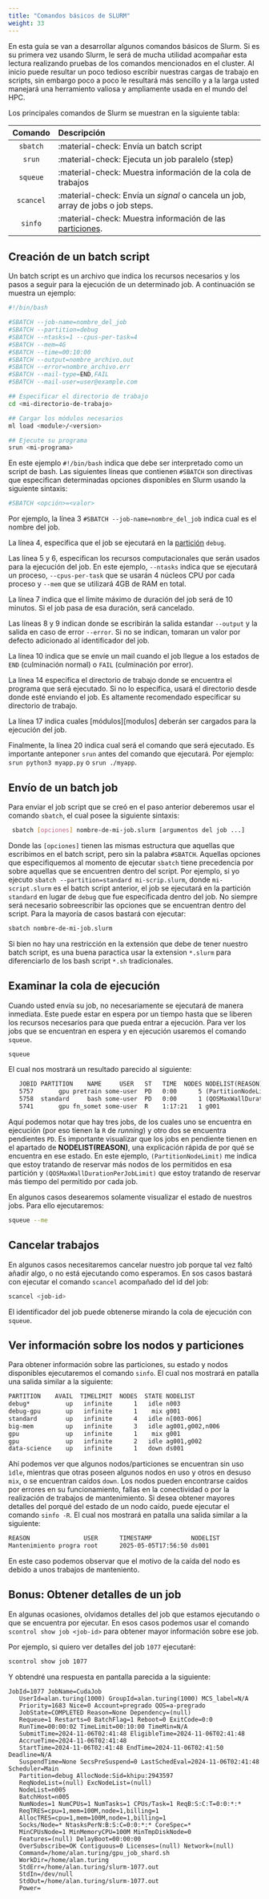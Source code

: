 ```yaml
---
title: "Comandos básicos de SLURM"
weight: 33
---
```

[particiones]:/guia-de-usuario/enviar-jobs/particiones/


En esta guía se van a desarrollar algunos comandos básicos de Slurm. Si es su primera vez usando Slurm, le será de mucha utilidad acompañar esta lectura realizando pruebas de los comandos mencionados en el cluster. Al inicio puede resultar un poco tedioso escribir nuestras cargas de trabajo en scripts, sin embargo poco a poco le resultará más sencillo y a la larga usted manejará una herramiento valiosa y ampliamente usada en el mundo del HPC.

Los principales comandos de Slurm se muestran en la siguiente tabla:

| Comando      | Descripción                          |
| :---------: | :---------------------------------- |
| `sbatch`       | :material-check:  Envía un batch script  |
| `srun`       | :material-check: Ejecuta un job paralelo (step)|
| `squeue`    | :material-check: Muestra información de la cola de trabajos |
| `scancel`    | :material-check: Envía un *signal* o cancela un job, array de jobs o job steps.   |
| `sinfo`    | :material-check: Muestra información de las [particiones][particiones]. |


## Creación de un batch script

Un batch script es un archivo que indica los recursos necesarios y los pasos a seguir para la ejecución de un determinado job. A continuación se muestra un ejemplo:

```bash linenums="1"
#!/bin/bash

#SBATCH --job-name=nombre_del_job
#SBATCH --partition=debug
#SBATCH --ntasks=1 --cpus-per-task=4
#SBATCH --mem=4G
#SBATCH --time=00:10:00
#SBATCH --output=nombre_archivo.out
#SBATCH --error=nombre_archivo.err
#SBATCH --mail-type=END,FAIL
#SBATCH --mail-user=user@example.com

## Especificar el directorio de trabajo
cd <mi-directorio-de-trabajo>

## Cargar los módulos necesarios
ml load <module>/<version>

## Ejecute su programa
srun <mi-programa>
```

En este ejemplo `#!/bin/bash` indica que debe ser interpretado como un script de bash. Las siguientes líneas que contienen `#SBATCH` son directivas que especifican determinadas opciones disponibles en Slurm usando la siguiente sintaxis:

```bash
#SBATCH <opción>=<valor>
```

Por ejemplo, la línea 3 `#SBATCH --job-name=nombre_del_job` indica cual es el nombre del job. 

La línea 4, especifica que el job se ejecutará en la [partición][particiones] `debug`. 

Las línea 5 y 6, especifican los recursos computacionales que serán usados para la ejecución del job. En este ejemplo, `--ntasks` indica que se ejecutará un proceso, `--cpus-per-task` que se usarán 4 núcleos CPU por cada proceso y `--mem` que se utilizará 4GB de RAM en total. 

La línea 7 indica que el límite máximo de duración del job será de 10 minutos. Si el job pasa de esa duración, será cancelado. 

Las líneas 8 y 9 indican donde se escribirán la salida estandar `--output` y la salida en caso de error `--error`. Si no se indican, tomaran un valor por defecto adicionado al identificador del job.

La línea 10 indica que se envíe un mail cuando el job llegue a los estados de `END` (culminación normal) o `FAIL` (culminación por error).

La línea 14 especifica el directorio de trabajo donde se encuentra el programa que será ejecutado. Si no lo especifica, usará el directorio desde donde esté enviando el job. Es altamente recomendado especificar su directorio de trabajo.

La línea 17 indica cuales [módulos][modulos] deberán ser cargados para la ejecución del job.

Finalmente, la línea 20 indica cual será el comando que será ejecutado. Es importante anteponer `srun` antes del comando que ejecutará. Por ejemplo: `srun python3 myapp.py` o `srun ./myapp`. 


## Envío de un batch job

Para enviar el job script que se creó en el paso anterior deberemos usar el comando `sbatch`, el cual posee la siguiente sintaxis:

```bash
 sbatch [opciones] nombre-de-mi-job.slurm [argumentos del job ...]
```

Donde las `[opciones]` tienen las mismas estructura que aquellas que escribimos en el batch script, pero sin la palabra `#SBATCH`. Aquellas opciones que especifiquemos al momento de ejecutar `sbatch` tiene precedencia por sobre aquellas que se encuentren dentro del script. Por ejemplo, si yo ejecuto `sbatch --partition=standard mi-scrip.slurm`, donde `mi-script.slurm` es el batch script anterior, el job se ejecutará en la partición `standard` en lugar de `debug` que fue especificada dentro del job. No siempre será necesario sobreescribir las opciones que se encuentran dentro del script. Para la mayoría de casos bastará con ejecutar:

```bash
sbatch nombre-de-mi-job.slurm
```

Si bien no hay una restricción en la extensión que debe de tener nuestro batch script, es una buena paractica usar la extension `*.slurm` para diferenciarlo de los bash script `*.sh` tradicionales. 

## Examinar la cola de ejecución

Cuando usted envía su job, no necesariamente se ejecutará de manera inmediata. Este puede estar en espera por un tiempo hasta que se liberen los recursos necesarios para que pueda entrar a ejecución. Para ver los jobs que se encuentran en espera y en ejecución usaremos el comando `squeue`.

```bash
squeue
```

El cual nos mostrará un resultado parecido al siguiente:

```txt
   JOBID PARTITION    NAME     USER   ST   TIME  NODES NODELIST(REASON)
   5757       gpu pretrain some-user  PD   0:00      5 (PartitionNodeLimit)
   5758  standard     bash some-user  PD   0:00      1 (QOSMaxWallDurationPerJobLimit)
   5741       gpu fn_somet some-user  R    1:17:21   1 g001
```

Aquí podemos notar que hay tres jobs, de los cuales uno se encuentra en ejecución (por eso tienen la `R` de *running*) y otro dos se encuentra pendientes `PD`. Es importante visualizar que los jobs en pendiente tienen en el apartado de **NODELIST(REASON)**, una explicación rápida de por qué se encuentra en ese estado. En este ejemplo, `(PartitionNodeLimit)` me indica que estoy tratando de reservar más nodos de los permitidos en esa partición y `(QOSMaxWallDurationPerJobLimit)` que estoy tratando de reservar más tiempo del permitido por cada job.


En algunos casos desearemos solamente visualizar el estado de nuestros jobs. Para ello ejecutaremos:

```bash
squeue --me
```

## Cancelar trabajos

En algunos casos necesitaremos cancelar nuestro job porque tal vez faltó añadir algo, o no está ejecutando como esperamos. En sos casos bastará con ejecutar el comando `scancel` acompañado del id del job:

```bash
scancel <job-id>
```
El identificador del job puede obtenerse mirando la cola de ejecución con `squeue`.

##  Ver información sobre los nodos y particiones

Para obtener información sobre las particiones, su estado y nodos disponibles ejecutaremos  el comando `sinfo`. El cual nos mostrará en patalla una salida similar a la siguiente:

```txt
PARTITION    AVAIL  TIMELIMIT  NODES  STATE NODELIST
debug*          up   infinite      1   idle n003
debug-gpu       up   infinite      1    mix g001
standard        up   infinite      4   idle n[003-006]
big-mem         up   infinite      3   idle ag001,g002,n006
gpu             up   infinite      1    mix g001
gpu             up   infinite      2   idle ag001,g002
data-science    up   infinite      1   down ds001
```

Ahí podemos ver que algunos nodos/particiones se encuentran sin uso `ìdle`, mientras que otras poseen algunos nodos en uso y otros en desuso `mix`, o se encuentran caídos `down`. Los nodos pueden encontrarse caídos por errores en su funcionamiento, fallas en la conectividad o por la realización de trabajos de mantenimiento. Si desea obtener mayores detalles del porqué del estado de un nodo caído, puede ejecutar el comando `sinfo -R`. El cual nos mostrará en patalla una salida similar a la siguiente:


```bash
REASON               USER      TIMESTAMP           NODELIST
Mantenimiento progra root      2025-05-05T17:56:50 ds001

```

En este caso podemos observar que el motivo de la caída del nodo es debido a unos trabajos de manteniento.


## Bonus: Obtener detalles de un job

En algunas ocasiones, olvidamos detalles del job que estamos ejecutando o que se encuentra por ejecutar. En esos casos podemos usar el comando `scontrol show job <job-id>` para obtener mayor información sobre ese job. 


Por ejemplo, si quiero ver detalles del job `1077` ejecutaré:

```bash
scontrol show job 1077
```

Y obtendré una respuesta en pantalla parecida a la siguiente:

```text
JobId=1077 JobName=CudaJob
   UserId=alan.turing(1000) GroupId=alan.turing(1000) MCS_label=N/A
   Priority=1683 Nice=0 Account=pregrado QOS=a-pregrado
   JobState=COMPLETED Reason=None Dependency=(null)
   Requeue=1 Restarts=0 BatchFlag=1 Reboot=0 ExitCode=0:0
   RunTime=00:00:02 TimeLimit=00:10:00 TimeMin=N/A
   SubmitTime=2024-11-06T02:41:48 EligibleTime=2024-11-06T02:41:48
   AccrueTime=2024-11-06T02:41:48
   StartTime=2024-11-06T02:41:48 EndTime=2024-11-06T02:41:50 Deadline=N/A
   SuspendTime=None SecsPreSuspend=0 LastSchedEval=2024-11-06T02:41:48 Scheduler=Main
   Partition=debug AllocNode:Sid=khipu:2943597
   ReqNodeList=(null) ExcNodeList=(null)
   NodeList=n005
   BatchHost=n005
   NumNodes=1 NumCPUs=1 NumTasks=1 CPUs/Task=1 ReqB:S:C:T=0:0:*:*
   ReqTRES=cpu=1,mem=100M,node=1,billing=1
   AllocTRES=cpu=1,mem=100M,node=1,billing=1
   Socks/Node=* NtasksPerN:B:S:C=0:0:*:* CoreSpec=*
   MinCPUsNode=1 MinMemoryCPU=100M MinTmpDiskNode=0
   Features=(null) DelayBoot=00:00:00
   OverSubscribe=OK Contiguous=0 Licenses=(null) Network=(null)
   Command=/home/alan.turing/gpu_job_shard.sh
   WorkDir=/home/alan.turing
   StdErr=/home/alan.turing/slurm-1077.out
   StdIn=/dev/null
   StdOut=/home/alan.turing/slurm-1077.out
   Power=

```
